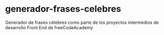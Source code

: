 # generador-frases-celebres
Generador de frases célebres como parte de los proyectos intermedios de desarrollo Front End de freeCodeAcademy
